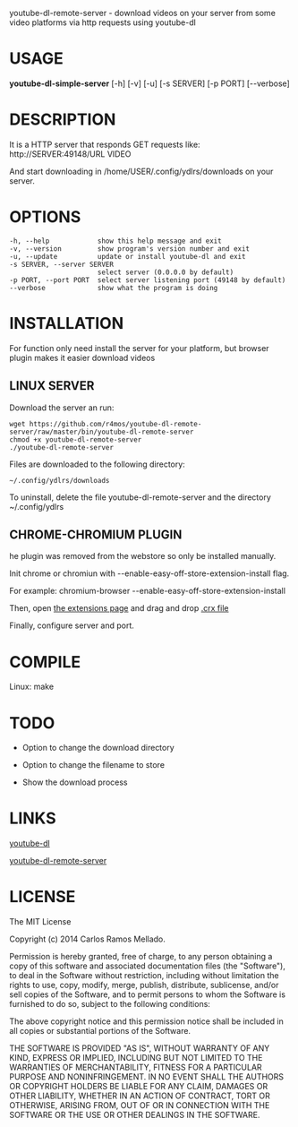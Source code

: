 youtube-dl-remote-server - download videos on your server from some video platforms via http requests using youtube-dl

# USAGE
**youtube-dl-simple-server** [-h] [-v] [-u] [-s SERVER] [-p PORT] [--verbose]

# DESCRIPTION
It is a HTTP server that responds GET requests like:
http://SERVER:49148/URL VIDEO

And start downloading in /home/USER/.config/ydlrs/downloads on your server.

# OPTIONS
	-h, --help            show this help message and exit
	-v, --version         show program's version number and exit
	-u, --update          update or install youtube-dl and exit                        
	-s SERVER, --server SERVER
	                      select server (0.0.0.0 by default)
	-p PORT, --port PORT  select server listening port (49148 by default)
 	--verbose             show what the program is doing


# INSTALLATION
For function only need install the server for your platform, but browser plugin makes it easier download videos

## LINUX SERVER
Download the server an run:

    wget https://github.com/r4mos/youtube-dl-remote-server/raw/master/bin/youtube-dl-remote-server
    chmod +x youtube-dl-remote-server
    ./youtube-dl-remote-server

Files are downloaded to the following directory:

	~/.config/ydlrs/downloads

To uninstall, delete the file youtube-dl-remote-server and the directory ~/.config/ydlrs

## CHROME-CHROMIUM PLUGIN
he plugin was removed from the webstore so only be installed manually.

Init chrome or chromiun with --enable-easy-off-store-extension-install flag.

For example:
chromium-browser --enable-easy-off-store-extension-install

Then, open [the extensions page](chrome://extensions/) and drag and drop [.crx file](https://github.com/r4mos/youtube-dl-simple-server/raw/master/bin/plugin/chrome-chromium/chrome-chromium.crx)

Finally, configure server and port.

# COMPILE
Linux: make

# TODO
- Option to change the download directory

- Option to change the filename to store

- Show the download process

# LINKS
[youtube-dl](https://github.com/rg3/youtube-dl)

[youtube-dl-remote-server](https://github.com/r4mos/youtube-dl-remote-server)

# LICENSE
The MIT License

Copyright (c) 2014 Carlos Ramos Mellado.

Permission is hereby granted, free of charge, to any person obtaining a copy of this software and associated documentation files (the "Software"), to deal in the Software without restriction, including without limitation the rights to use, copy, modify, merge, publish, distribute, sublicense, and/or sell copies of the Software, and to permit persons to whom the Software is furnished to do so, subject to the following conditions:

The above copyright notice and this permission notice shall be included in all copies or substantial portions of the Software.

THE SOFTWARE IS PROVIDED "AS IS", WITHOUT WARRANTY OF ANY KIND, EXPRESS OR IMPLIED, INCLUDING BUT NOT LIMITED TO THE WARRANTIES OF MERCHANTABILITY, FITNESS FOR A PARTICULAR PURPOSE AND NONINFRINGEMENT. IN NO EVENT SHALL THE AUTHORS OR COPYRIGHT HOLDERS BE LIABLE FOR ANY CLAIM, DAMAGES OR OTHER LIABILITY, WHETHER IN AN ACTION OF CONTRACT, TORT OR OTHERWISE, ARISING FROM, OUT OF OR IN CONNECTION WITH THE SOFTWARE OR THE USE OR OTHER DEALINGS IN THE SOFTWARE.
